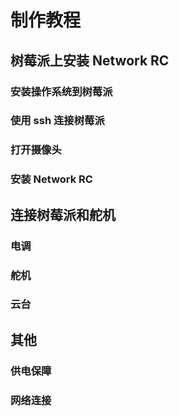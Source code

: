 
# 制作教程

## 树莓派上安装 Network RC

### 安装操作系统到树莓派

### 使用 ssh 连接树莓派

### 打开摄像头

### 安装 Network RC

## 连接树莓派和舵机

### 电调

### 舵机

### 云台

## 其他

### 供电保障

### 网络连接
